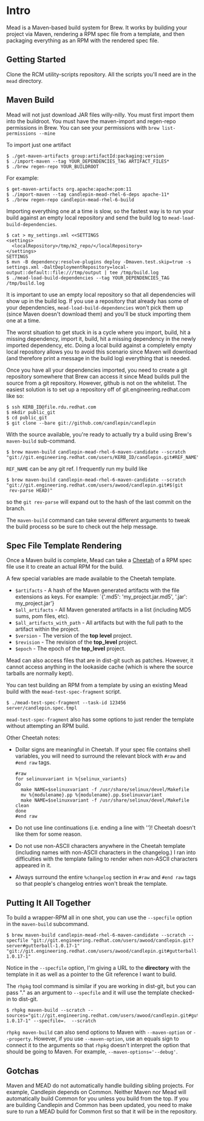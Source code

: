 # Intro
Mead is a Maven-based build system for Brew.  It works by building your
project via Maven, rendering a RPM spec file from a template, and then packaging
everything as an RPM with the rendered spec file.

## Getting Started
Clone the RCM utility-scripts repository.  All the scripts you'll need are in
the `mead` directory.

## Maven Build
Mead will not just download JAR files willy-nilly.  You must first import them
into the buildroot.  You must have the maven-import and regen-repo permissions
in Brew.  You can see your permissions with `brew list-permissions --mine`

To import just one artifact

```
$ ./get-maven-artifacts group:artifactId:packaging:version
$ ./import-maven --tag YOUR_DEPENDENCIES_TAG ARTIFACT_FILES*
$ ./brew regen-repo YOUR_BUILDROOT
```

For example:
```
$ get-maven-artifacts org.apache:apache:pom:11
$ ./import-maven --tag candlepin-mead-rhel-6-deps apache-11*
$ ./brew regen-repo candlepin-mead-rhel-6-build
```

Importing everything one at a time is slow, so the fastest way is to run your
build against an empty local repository and send the build log to
`mead-load-build-dependencies`.

```
$ cat > my_settings.xml <<SETTINGS
<settings>
  <localRepository>/tmp/m2_repo/</localRepository>
</settings>
SETTINGS
$ mvn -B dependency:resolve-plugins deploy -Dmaven.test.skip=true -s settings.xml -DaltDeploymentRepository=local-output::default::file:///tmp/output | tee /tmp/build.log
$ ./mead-load-build-dependencies --tag YOUR_DEPENDENCIES_TAG /tmp/build.log
```

It is important to use an empty local repository so that all dependencies will
show up in the build log.  If you use a repository that already has some of
your dependencies, `mead-load-build-dependencies` won't pick them up (since
Maven doesn't download them) and you'll be stuck importing them one at a time.

The worst situation to get stuck in is a cycle where you import, build, hit a
missing dependency, import it, build, hit a missing dependency in the newly
imported dependency, etc.  Doing a local build against a completely empty local
repository allows you to avoid this scenario since Maven will download (and
therefore print a message in the build log) everything that is needed.

Once you have all your dependencies imported, you need to create a git
repository somewhere that Brew can access it since Mead builds pull the source
from a git repository.  However, github is not on the whitelist.  The easiest
solution is to set up a repository off of git.engineering.redhat.com like so:

```
$ ssh KERB_ID@file.rdu.redhat.com
$ mkdir public_git
$ cd public_git
$ git clone --bare git://github.com/candlepin/candlepin

```

With the source available, you're ready to actually try a build using Brew's
`maven-build` sub-command.

```
$ brew maven-build candlepin-mead-rhel-6-maven-candidate --scratch
"git://git.engineering.redhat.com/users/KERB_ID/candlepin.git#REF_NAME"
```

`REF_NAME` can be any git ref.  I frequently run my build like

```
$ brew maven-build candlepin-mead-rhel-6-maven-candidate --scratch "git://git.engineering.redhat.com/users/awood/candlepin.git#$(git
 rev-parse HEAD)"
```

so the `git rev-parse` will expand out to the hash of the last commit on the
branch.

The `maven-build` command can take several different arguments to tweak the
build process so be sure to check out the help message.

## Spec File Template Rendering
Once a Maven build is complete, Mead can take a
[Cheetah](http://www.cheetahtemplate.org) of a RPM spec file use it to create
an actual RPM for the build.

A few special variables are made available to the Cheetah template.

* `$artifacts` - A hash of the Maven generated artifacts with the file
  extensions as keys.  For example: `{'.md5': 'my_project.jar.md5', '.jar':
  my_project.jar'}
* `$all_artifacts` - All Maven generated artifacts in a list (including MD5
  sums, pom files, etc).
* `$all_artifacts_with_path` - All artifacts but with the full path to the
  artifact within the project.
* `$version` - The version of the **top level** project.
* `$revision` - The revision of the **top_level** project.
* `$epoch` - The epoch of the **top_level** project.

Mead can also access files that are in dist-git such as patches.  However, it
cannot access anything in the lookaside cache (which is where the source
tarballs are normally kept).

You can test building an RPM from a template by using an existing Mead build
with the `mead-test-spec-fragment` script.

```
$ ./mead-test-spec-fragment --task-id 123456 server/candlepin.spec.tmpl
```

`mead-test-spec-fragment` also has some options to just render the template
without attempting an RPM build.

Other Cheetah notes:

* Dollar signs are meaningful in Cheetah.  If your spec file contains shell
  variables, you will need to surround the relevant block with `#raw` and `#end
  raw` tags.

  ```
  #raw
  for selinuxvariant in %{selinux_variants}
  do
    make NAME=$selinuxvariant -f /usr/share/selinux/devel/Makefile
    mv %{modulename}.pp %{modulename}.pp.$selinuxvariant
    make NAME=$selinuxvariant -f /usr/share/selinux/devel/Makefile clean
  done
  #end raw
  ```
* Do not use line continuations (i.e. ending a line with '\')!
  Cheetah doesn't like them for some reason.
* Do not use non-ASCII characters anywhere in the Cheetah template (including
  names with non-ASCII characters in the changelog.)  I ran into difficulties
  with the template failing to render when non-ASCII characters appeared in it.
* Always surround the entire `%changelog` section in `#raw` and `#end raw` tags
  so that people's changelog entries won't break the template.

## Putting It All Together
To build a wrapper-RPM all in one shot, you can use the `--specfile` option in
the `maven-build` subcommand.

```
$ brew maven-build candlepin-mead-rhel-6-maven-candidate --scratch --specfile "git://git.engineering.redhat.com/users/awood/candlepin.git?server#gutterball-1.0.17-1" "git://git.engineering.redhat.com/users/awood/candlepin.git#gutterball-1.0.17-1"
```

Notice in the `--specfile` option, I'm giving a URL to the **directory** with
the template in it as well as a pointer to the Git reference I want to build.

The `rhpkg` tool command is similar if you are working in dist-git, but you can
pass "." as an argument to `--specfile` and it will use the template checked-in
to dist-git.

```
$ rhpkg maven-build --scratch --sources="git://git.engineering.redhat.com/users/awood/candlepin.git#gutterball-1.0.17-1" --specfile=.  --scratch
```

`rhpkg maven-build` can also send options to Maven with `--maven-option` or
`--property`.  However, if you use `--maven-option`, use an equals sign to
connect it to the arguments so that `rhpkg` doesn't interpret the option that
should be going to Maven.  For example, `--maven-options='--debug'`.

## Gotchas
Maven and MEAD do not automatically handle building sibling projects.  For
example, Candlepin depends on Common.  Neither Maven nor Mead will
automatically build Common for you unless you build from the top.  If you
are building Candlepin and Common has been updated, you need to make sure to
run a MEAD build for Common first so that it will be in the repository.
